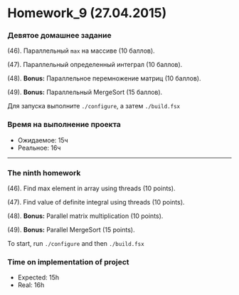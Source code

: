 ﻿Homework_9 (27.04.2015)
=======================

### Девятое домашнее задание

(46). Параллельный `max` на массиве (10 баллов).

(47). Параллельный определенный интеграл (10 баллов).

(48). **Bonus:** Параллельное перемножение матриц (10 баллов).

(49). **Bonus:** Параллельный MergeSort (15 баллов).

Для запуска выполните `./configure`, а затем `./build.fsx`

### Время на выполнение проекта
* Ожидаемое: 15ч
* Реальное: 16ч

______________________________

### The ninth homework

(46). Find max element in array using threads (10 points).

(47). Find value of definite integral using threads (10 points).

(48). **Bonus:** Parallel matrix multiplication (10 points).

(49). **Bonus:** Parallel MergeSort (15 points).

To start, run `./configure` and then `./build.fsx`

### Time on implementation of project
* Expected: 15h
* Real: 16h